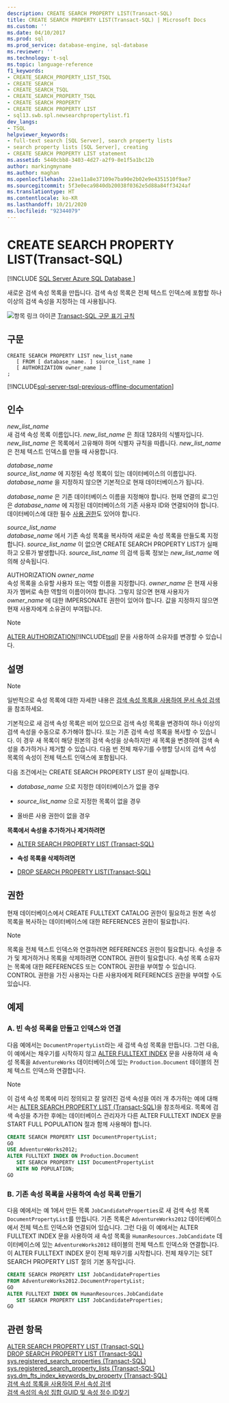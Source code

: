 ```yaml
---
description: CREATE SEARCH PROPERTY LIST(Transact-SQL)
title: CREATE SEARCH PROPERTY LIST(Transact-SQL) | Microsoft Docs
ms.custom: ''
ms.date: 04/10/2017
ms.prod: sql
ms.prod_service: database-engine, sql-database
ms.reviewer: ''
ms.technology: t-sql
ms.topic: language-reference
f1_keywords:
- CREATE_SEARCH_PROPERTY_LIST_TSQL
- CREATE SEARCH
- CREATE_SEARCH_TSQL
- CREATE_SEARCH_PROPERTY_TSQL
- CREATE SEARCH PROPERTY
- CREATE SEARCH PROPERTY LIST
- sql13.swb.spl.newsearchpropertylist.f1
dev_langs:
- TSQL
helpviewer_keywords:
- full-text search [SQL Server], search property lists
- search property lists [SQL Server], creating
- CREATE SEARCH PROPERTY LIST statement
ms.assetid: 5440cbb8-3403-4d27-a2f9-8e1f5a1bc12b
author: markingmyname
ms.author: maghan
ms.openlocfilehash: 22ae11a8e37109e7ba90e2b02e9e4351510f9ae7
ms.sourcegitcommit: 5f3e0eca9840db20038f0362e5d88a84ff3424af
ms.translationtype: HT
ms.contentlocale: ko-KR
ms.lasthandoff: 10/21/2020
ms.locfileid: "92344079"
---
```

# <a name="create-search-property-list-transact-sql"></a>CREATE SEARCH PROPERTY LIST(Transact-SQL)
[!INCLUDE [SQL Server Azure SQL Database ](../../includes/applies-to-version/sql-asdb.md)]

  새로운 검색 속성 목록을 만듭니다. 검색 속성 목록은 전체 텍스트 인덱스에 포함할 하나 이상의 검색 속성을 지정하는 데 사용됩니다.  
  
 ![항목 링크 아이콘](../../database-engine/configure-windows/media/topic-link.gif "항목 링크 아이콘") [Transact-SQL 구문 표기 규칙](../../t-sql/language-elements/transact-sql-syntax-conventions-transact-sql.md)  
  
## <a name="syntax"></a>구문  
  
```syntaxsql  
CREATE SEARCH PROPERTY LIST new_list_name  
   [ FROM [ database_name. ] source_list_name ]  
   [ AUTHORIZATION owner_name ]  
;  
```  
  
[!INCLUDE[sql-server-tsql-previous-offline-documentation](../../includes/sql-server-tsql-previous-offline-documentation.md)]

## <a name="arguments"></a>인수
 *new_list_name*  
 새 검색 속성 목록 이름입니다. *new_list_name* 은 최대 128자의 식별자입니다. *new_list_name* 은 목록에서 고유해야 하며 식별자 규칙을 따릅니다. *new_list_name* 은 전체 텍스트 인덱스를 만들 때 사용합니다.  
  
 *database_name*  
 *source_list_name* 에 지정된 속성 목록이 있는 데이터베이스의 이름입니다. *database_name* 을 지정하지 않으면 기본적으로 현재 데이터베이스가 됩니다.  
  
 *database_name* 은 기존 데이터베이스 이름을 지정해야 합니다. 현재 연결의 로그인은 *database_name* 에 지정된 데이터베이스의 기존 사용자 ID와 연결되어야 합니다. 데이터베이스에 대한 필수 [사용 권한](#Permissions)도 있어야 합니다.  
  
 *source_list_name*  
 *database_name* 에서 기존 속성 목록을 복사하여 새로운 속성 목록을 만들도록 지정합니다. *source_list_name* 이 없으면 CREATE SEARCH PROPERTY LIST가 실패하고 오류가 발생합니다. *source_list_name* 의 검색 등록 정보는 *new_list_name* 에 의해 상속됩니다.  
  
 AUTHORIZATION *owner_name*  
 속성 목록을 소유할 사용자 또는 역할 이름을 지정합니다. *owner_name* 은 현재 사용자가 멤버로 속한 역할의 이름이어야 합니다. 그렇지 않으면 현재 사용자가 *owner_name* 에 대한 IMPERSONATE 권한이 있어야 합니다. 값을 지정하지 않으면 현재 사용자에게 소유권이 부여됩니다.  
  
> [!NOTE]  
>  [ALTER AUTHORIZATION](../../t-sql/statements/alter-authorization-transact-sql.md)[!INCLUDE[tsql](../../includes/tsql-md.md)] 문을 사용하여 소유자를 변경할 수 있습니다.  
  
## <a name="remarks"></a>설명  
  
> [!NOTE]  
>  일반적으로 속성 목록에 대한 자세한 내용은 [검색 속성 목록을 사용하여 문서 속성 검색](../../relational-databases/search/search-document-properties-with-search-property-lists.md)을 참조하세요.  
  
 기본적으로 새 검색 속성 목록은 비어 있으므로 검색 속성 목록을 변경하여 하나 이상의 검색 속성을 수동으로 추가해야 합니다. 또는 기존 검색 속성 목록을 복사할 수 있습니다. 이 경우 새 목록이 해당 원본의 검색 속성을 상속하지만 새 목록을 변경하여 검색 속성을 추가하거나 제거할 수 있습니다. 다음 번 전체 채우기를 수행할 당시의 검색 속성 목록의 속성이 전체 텍스트 인덱스에 포함됩니다.  
  
 다음 조건에서는 CREATE SEARCH PROPERTY LIST 문이 실패합니다.  
  
-   *database_name* 으로 지정한 데이터베이스가 없을 경우  
  
-   *source_list_name* 으로 지정한 목록이 없을 경우  
  
-   올바른 사용 권한이 없을 경우  
  
 **목록에서 속성을 추가하거나 제거하려면**  
  
-   [ALTER SEARCH PROPERTY LIST &#40;Transact-SQL&#41;](../../t-sql/statements/alter-search-property-list-transact-sql.md)  
  
-   **속성 목록을 삭제하려면**  
  
-   [DROP SEARCH PROPERTY LIST&#40;Transact-SQL&#41;](../../t-sql/statements/drop-search-property-list-transact-sql.md)  
  
##  <a name="permissions"></a><a name="Permissions"></a> 권한  
 현재 데이터베이스에서 CREATE FULLTEXT CATALOG 권한이 필요하고 원본 속성 목록을 복사하는 데이터베이스에 대한 REFERENCES 권한이 필요합니다.  
  
> [!NOTE]  
>  목록을 전체 텍스트 인덱스와 연결하려면 REFERENCES 권한이 필요합니다. 속성을 추가 및 제거하거나 목록을 삭제하려면 CONTROL 권한이 필요합니다. 속성 목록 소유자는 목록에 대한 REFERENCES 또는 CONTROL 권한을 부여할 수 있습니다. CONTROL 권한을 가진 사용자는 다른 사용자에게 REFERENCES 권한을 부여할 수도 있습니다.  
  
## <a name="examples"></a>예제  
  
### <a name="a-creating-an-empty-property-list-and-associating-it-with-an-index"></a>A. 빈 속성 목록을 만들고 인덱스와 연결  
 다음 예에서는 `DocumentPropertyList`라는 새 검색 속성 목록을 만듭니다. 그런 다음, 이 예에서는 채우기를 시작하지 않고 [ALTER FULLTEXT INDEX](../../t-sql/statements/alter-fulltext-index-transact-sql.md) 문을 사용하여 새 속성 목록을 `AdventureWorks` 데이터베이스에 있는 `Production.Document` 테이블의 전체 텍스트 인덱스와 연결합니다.  
  
> [!NOTE]  
>  이 검색 속성 목록에 미리 정의되고 잘 알려진 검색 속성을 여러 개 추가하는 예에 대해서는 [ALTER SEARCH PROPERTY LIST &#40;Transact-SQL&#41;](../../t-sql/statements/alter-search-property-list-transact-sql.md)을 참조하세요. 목록에 검색 속성을 추가한 후에는 데이터베이스 관리자가 다른 ALTER FULLTEXT INDEX 문을 START FULL POPULATION 절과 함께 사용해야 합니다.  
  
```sql 
CREATE SEARCH PROPERTY LIST DocumentPropertyList;  
GO  
USE AdventureWorks2012;  
ALTER FULLTEXT INDEX ON Production.Document   
   SET SEARCH PROPERTY LIST DocumentPropertyList  
   WITH NO POPULATION;   
GO   
```  
  
### <a name="b-creating-a-property-list-from-an-existing-one"></a>B. 기존 속성 목록을 사용하여 속성 목록 만들기  
 다음 예에서는 예 1에서 만든 목록 `JobCandidateProperties`로 새 검색 속성 목록 `DocumentPropertyList`를 만듭니다. 기존 목록은 `AdventureWorks2012` 데이터베이스에서 전체 텍스트 인덱스와 연결되어 있습니다. 그런 다음 이 예에서는 ALTER FULLTEXT INDEX 문을 사용하여 새 속성 목록을 `HumanResources.JobCandidate` 데이터베이스에 있는 `AdventureWorks2012` 테이블의 전체 텍스트 인덱스와 연결합니다. 이 ALTER FULLTEXT INDEX 문이 전체 채우기를 시작합니다. 전체 채우기는 SET SEARCH PROPERTY LIST 절의 기본 동작입니다.  
  
```sql  
CREATE SEARCH PROPERTY LIST JobCandidateProperties 
FROM AdventureWorks2012.DocumentPropertyList;  
GO  
ALTER FULLTEXT INDEX ON HumanResources.JobCandidate   
   SET SEARCH PROPERTY LIST JobCandidateProperties;  
GO
```  
  
## <a name="see-also"></a>관련 항목  
 [ALTER SEARCH PROPERTY LIST &#40;Transact-SQL&#41;](../../t-sql/statements/alter-search-property-list-transact-sql.md)   
 [DROP SEARCH PROPERTY LIST &#40;Transact-SQL&#41;](../../t-sql/statements/drop-search-property-list-transact-sql.md)   
 [sys.registered_search_properties &#40;Transact-SQL&#41;](../../relational-databases/system-catalog-views/sys-registered-search-properties-transact-sql.md)   
 [sys.registered_search_property_lists &#40;Transact-SQL&#41;](../../relational-databases/system-catalog-views/sys-registered-search-property-lists-transact-sql.md)   
 [sys.dm_fts_index_keywords_by_property &#40;Transact-SQL&#41;](../../relational-databases/system-dynamic-management-views/sys-dm-fts-index-keywords-by-property-transact-sql.md)   
 [검색 속성 목록을 사용하여 문서 속성 검색](../../relational-databases/search/search-document-properties-with-search-property-lists.md)   
 [검색 속성의 속성 집합 GUID 및 속성 정수 ID찾기](../../relational-databases/search/find-property-set-guids-and-property-integer-ids-for-search-properties.md)  
  
  
